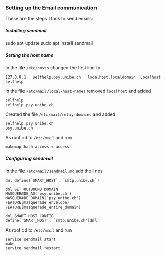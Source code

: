### Setting up the Email communication

These are the steps I took to send emails:

##### Installing sendmail

sudo apt update
sudo apt install sendmail

##### Setting the host name

In the file `/etc/hosts` changed the first line to

```
127.0.0.1   selfhelp.psy.unibe.ch   localhost.localdomain  localhost   selfhelp
```

In the file `/etc/mail/local-host-names` removed `localhost` and added

```
selfhelp
selfhelp.psy.unibe.ch
```

Created the file `/etc/mail/relay-domains` and added

```
selfhelp.psy.unibe.ch
psy.unibe.ch
```

As root cd to `/etc/mail` and run

```
makemap hash access < access
```

##### Configuring sendmail

In the file `/etc/mail/sendmail.mc` add the lines

```
dnl define(`SMART_HOST`, `smtp.unibe.ch`)

dnl SET OUTBOUND DOMAIN
MASQUERADE_AS(`psy.unibe.ch')
MASQUERADE_DOMAIN(`psy.unibe.ch')
FEATURE(masquerade_envelope)
FEATURE(masquerade_entire_domain)

dnl SMART HOST CONFIG
define(`SMART_HOST', `smtp.unibe.ch')dnl
```

As root cd to `/etc/mail` and run

```
service sendmail start
make
service sendmail restart
```
